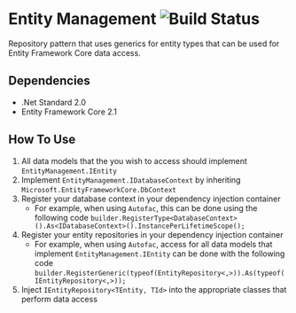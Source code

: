 # Entity Management ![Build Status](https://saji.visualstudio.com/727732a6-0b21-4bde-b137-4c5902252885/_apis/build/status/19)
Repository pattern that uses generics for entity types that can be used for Entity Framework Core data access.

## Dependencies
- .Net Standard 2.0
- Entity Framework Core 2.1

## How To Use
1. All data models that the you wish to access should implement `EntityManagement.IEntity`
2. Implement `EntityManagement.IDatabaseContext` by inheriting `Microsoft.EntityFrameworkCore.DbContext`
3. Register your database context in your dependency injection container
   - For example, when using `Autofac`, this can be done using the following code
     `builder.RegisterType<DatabaseContext>().As<IDatabaseContext>().InstancePerLifetimeScope();`
4. Register your entity repositories in your dependency injection container
   - For example, when using `Autofac`, access for all data models that implement `EntityManagement.IEntity` can be done with the following code
     `builder.RegisterGeneric(typeof(EntityRepository<,>)).As(typeof(IEntityRepository<,>));`
5. Inject `IEntityRepository<TEntity, TId>` into the appropriate classes that perform data access